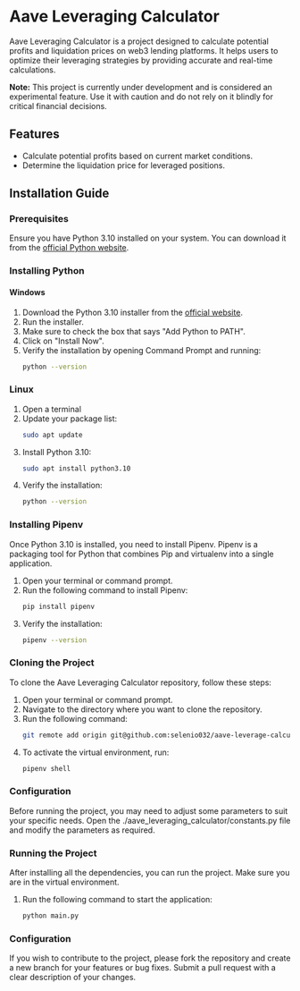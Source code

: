# Aave Leveraging Calculator

Aave Leveraging Calculator is a project designed to calculate potential profits and liquidation prices on web3 lending platforms. It helps users to optimize their leveraging strategies by providing accurate and real-time calculations.

**Note:** This project is currently under development and is considered an experimental feature. Use it with caution and do not rely on it blindly for critical financial decisions.

## Features

- Calculate potential profits based on current market conditions.
- Determine the liquidation price for leveraged positions.

## Installation Guide

### Prerequisites

Ensure you have Python 3.10 installed on your system. You can download it from the [official Python website](https://www.python.org/downloads/).

### Installing Python

#### Windows

1. Download the Python 3.10 installer from the [official website](https://www.python.org/downloads/windows/).
2. Run the installer.
3. Make sure to check the box that says "Add Python to PATH".
4. Click on "Install Now".
5. Verify the installation by opening Command Prompt and running:
   ```sh
   python --version
   ```

### Linux

1. Open a terminal
2. Update your package list:
   ```sh
   sudo apt update
   ```
3. Install Python 3.10:
   ```sh
   sudo apt install python3.10
   ```
4. Verify the installation:
   ```sh
   python --version
   ```

### Installing Pipenv

Once Python 3.10 is installed, you need to install Pipenv. Pipenv is a packaging tool for Python that combines Pip and virtualenv into a single application.

1. Open your terminal or command prompt.
2. Run the following command to install Pipenv:
   ```sh
   pip install pipenv
   ```
3. Verify the installation:
   ```sh
   pipenv --version
   ```

### Cloning the Project

To clone the Aave Leveraging Calculator repository, follow these steps:

1. Open your terminal or command prompt.
2. Navigate to the directory where you want to clone the repository.
3. Run the following command:
   ```sh
   git remote add origin git@github.com:selenio032/aave-leverage-calculator.git
   ```
4. To activate the virtual environment, run:
   ```sh
   pipenv shell
   ```

### Configuration

Before running the project, you may need to adjust some parameters to suit your specific needs. Open the ./aave_leveraging_calculator/constants.py file and modify the parameters as required.

### Running the Project

After installing all the dependencies, you can run the project. Make sure you are in the virtual environment.

1. Run the following command to start the application:
   ```sh
   python main.py
   ```

### Configuration

If you wish to contribute to the project, please fork the repository and create a new branch for your features or bug fixes. Submit a pull request with a clear description of your changes.
